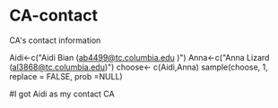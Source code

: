 # CA-contact
CA's contact information

Aidi<-c("Aidi Bian (ab4499@tc.columbia.edu )")
Anna<-c("Anna Lizard (al3868@tc.columbia.edu)")
choose<- c(Aidi,Anna)
sample(choose, 1, replace = FALSE, prob =NULL)

#I got Aidi as my contact CA
